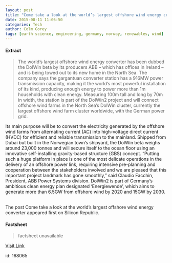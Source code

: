 ```yaml
---
layout: post
title: "Come take a look at the world’s largest offshore wind energy converter"
date: 2015-08-11 11:05:50
categories: Tech
author: Colm Gorey
tags: [earth science, engineering, germany, norway, renewables, wind]
---
```



#### Extract
>The world’s largest offshore wind energy converter has been dubbed the DolWin beta by its producers ABB – which has offices in Ireland – and is being towed out to its new home in the North Sea.
The company says the gargantuan converter station has a 916MW power transmission capacity, making it the world&#8217;s most powerful installation of its kind, producing enough energy to power more than 1m households with clean energy.
Measuring 100m tall and long by 70m in width, the station is part of the DolWin2 project and will connect offshore wind farms in the North Sea’s DolWin cluster, currently the largest offshore wind farm cluster worldwide, with the German power grid.

Its main purpose will be to convert the electricity generated by the offshore wind farms from alternating current (AC) into high-voltage direct current (HVDC) for efficient and reliable transmission to the mainland.
Shipped from Dubai but built in the Norwegian town’s shipyard, the DolWin beta weighs around 23,000 tonnes and will secure itself to the ocean floor using an innovative self-installing gravity-based structure (GBS) concept.
“Putting such a huge platform in place is one of the most delicate operations in the delivery of an offshore power link, requiring intensive pre-planning and cooperation between the stakeholders involved and we are pleased that this important project landmark has gone smoothly,” said Claudio Facchin, President, ABB Power Systems division.
DolWin2 is part of Germany’s ambitious clean energy plan designated ‘Energiewende’, which aims to generate more than 6.5GW from offshore wind by 2020 and 15GW by 2030.
&nbsp;

The post Come take a look at the world’s largest offshore wind energy converter appeared first on Silicon Republic.

#### Factsheet
>factsheet unavailable

[Visit Link](https://www.siliconrepublic.com/earth-science/2015/08/11/come-take-a-look-at-the-worlds-largest-offshore-wind-energy-converter)

id:  168065

